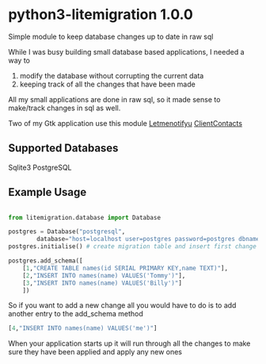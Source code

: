 # python3-litemigration 1.0.0

Simple module to keep database changes up to date in raw sql

While I was busy building small database based applications, I needed a way to 
1. modify the database without corrupting the current data
2. keeping track of all the changes that have been made

All my small applications are done in raw sql, so it made sense to make/track changes in sql as well.

Two of my Gtk application use this module
[Letmenotifyu](https://github.com/stucomplex/letmenotifyu)
[ClientContacts](https://github.com/stucomplex/ClientContacts)

## Supported Databases

Sqlite3
PostgreSQL

## Example Usage
```python

from litemigration.database import Database

postgres = Database("postgresql",
		database="host=localhost user=postgres password=postgres dbname=test")
postgres.initialise() # create migration table and insert first change

postgres.add_schema([
    [1,"CREATE TABLE names(id SERIAL PRIMARY KEY,name TEXT)"],
    [2,"INSERT INTO names(name) VALUES('Tommy')"],
    [3,"INSERT INTO names(name) VALUES('Billy')"]
    ])
```

So if you want to add a new change all you would have to do is to add another entry to the add_schema method

```python
[4,"INSERT INTO names(name) VALUES('me')"]
```
When your application starts up it will run through all the changes to make sure they have been applied and apply any new ones

